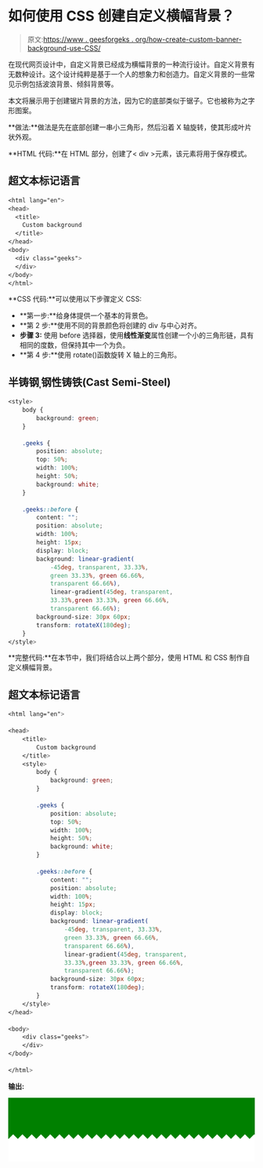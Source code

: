 # 如何使用 CSS 创建自定义横幅背景？

> 原文:[https://www . geesforgeks . org/how-create-custom-banner-background-use-CSS/](https://www.geeksforgeeks.org/how-to-create-custom-banner-background-using-css/)

在现代网页设计中，自定义背景已经成为横幅背景的一种流行设计。自定义背景有无数种设计。这个设计纯粹是基于一个人的想象力和创造力。自定义背景的一些常见示例包括波浪背景、倾斜背景等。

本文将展示用于创建锯片背景的方法，因为它的底部类似于锯子。它也被称为之字形图案。

**做法:**做法是先在底部创建一串小三角形，然后沿着 X 轴旋转，使其形成叶片状外观。

**HTML 代码:**在 HTML 部分，创建了< div >元素，该元素将用于保存模式。

## 超文本标记语言

```css
<html lang="en">
<head>
  <title>
    Custom background
  </title>
</head>
<body>
  <div class="geeks">
  </div>
</body>
</html>
```

**CSS 代码:**可以使用以下步骤定义 CSS:

*   **第一步:**给身体提供一个基本的背景色。
*   **第 2 步:**使用不同的背景颜色将创建的 div 与中心对齐。
*   **步骤 3:** 使用 before 选择器，使用**线性渐变**属性创建一个小的三角形链，具有相同的度数，但保持其中一个为负。
*   **第 4 步:**使用 rotate()函数旋转 X 轴上的三角形。

## 半铸钢ˌ钢性铸铁(Cast Semi-Steel)

```css
<style>
    body {
        background: green;
    }

    .geeks {
        position: absolute;
        top: 50%;
        width: 100%;
        height: 50%;
        background: white;
    }

    .geeks::before {
        content: "";
        position: absolute;
        width: 100%;
        height: 15px;
        display: block;
        background: linear-gradient(
            -45deg, transparent, 33.33%,
            green 33.33%, green 66.66%, 
            transparent 66.66%),
            linear-gradient(45deg, transparent, 
            33.33%,green 33.33%, green 66.66%, 
            transparent 66.66%);
        background-size: 30px 60px;
        transform: rotateX(180deg);
    }
</style>
```

**完整代码:**在本节中，我们将结合以上两个部分，使用 HTML 和 CSS 制作自定义横幅背景。

## 超文本标记语言

```css
<html lang="en">

<head>
    <title>
        Custom background
    </title>
    <style>
        body {
            background: green;
        }

        .geeks {
            position: absolute;
            top: 50%;
            width: 100%;
            height: 50%;
            background: white;
        }

        .geeks::before {
            content: "";
            position: absolute;
            width: 100%;
            height: 15px;
            display: block;
            background: linear-gradient(
                -45deg, transparent, 33.33%,
                green 33.33%, green 66.66%, 
                transparent 66.66%),
                linear-gradient(45deg, transparent,
                33.33%,green 33.33%, green 66.66%,
                transparent 66.66%);
            background-size: 30px 60px;
            transform: rotateX(180deg);
        }
    </style>
</head>

<body>
    <div class="geeks">
    </div>
</body>

</html>
```

**输出:**

![](img/af90a5602a1d4fb879748b9550073508.png)